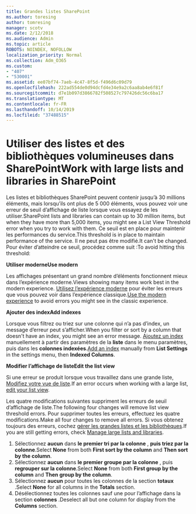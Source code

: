 ```yaml
---
title: Grandes listes SharePoint
ms.author: toresing
author: tomresing
manager: scotv
ms.date: 2/12/2018
ms.audience: Admin
ms.topic: article
ROBOTS: NOINDEX, NOFOLLOW
localization_priority: Normal
ms.collection: Adm_O365
ms.custom:
- "407"
- "530001"
ms.assetid: ee07bf74-7aeb-4c47-8f5d-f496d6c09d79
ms.openlocfilehash: 222ad554de0d94dcfd4e34e9a2c6aa8ab4e6f81f
ms.sourcegitcommit: d7e1b097d3866782f508527c797426dc56c6ba17
ms.translationtype: MT
ms.contentlocale: fr-FR
ms.lasthandoff: 10/14/2019
ms.locfileid: "37488515"
---
```

# <a name="work-with-large-lists-and-libraries-in-sharepoint"></a><span data-ttu-id="7f25b-102">Utiliser des listes et des bibliothèques volumineuses dans SharePoint</span><span class="sxs-lookup"><span data-stu-id="7f25b-102">Work with large lists and libraries in SharePoint</span></span>

<span data-ttu-id="7f25b-103">Les listes et bibliothèques SharePoint peuvent contenir jusqu’à 30 millions éléments, mais lorsqu’ils ont plus de 5 000 éléments, vous pouvez voir une erreur de seuil d’affichage de liste lorsque vous essayez de les utiliser.</span><span class="sxs-lookup"><span data-stu-id="7f25b-103">SharePoint lists and libraries can contain up to 30 million items, but when they have more than 5,000 items, you might see a List View Threshold error when you try to work with them.</span></span> <span data-ttu-id="7f25b-104">Ce seuil est en place pour maintenir les performances du service.</span><span class="sxs-lookup"><span data-stu-id="7f25b-104">This threshold is in place to maintain performance of the service.</span></span> <span data-ttu-id="7f25b-105">Il ne peut pas être modifié.</span><span class="sxs-lookup"><span data-stu-id="7f25b-105">It can't be changed.</span></span> <span data-ttu-id="7f25b-106">Pour éviter d’atteindre ce seuil, procédez comme suit :</span><span class="sxs-lookup"><span data-stu-id="7f25b-106">To avoid hitting this threshold:</span></span>

<span data-ttu-id="7f25b-107">**Utiliser moderne**</span><span class="sxs-lookup"><span data-stu-id="7f25b-107">**Use modern**</span></span>

<span data-ttu-id="7f25b-108">Les affichages présentant un grand nombre d’éléments fonctionnent mieux dans l’expérience moderne.</span><span class="sxs-lookup"><span data-stu-id="7f25b-108">Views showing many items work best in the modern experience.</span></span> <span data-ttu-id="7f25b-109">[Utilisez l’expérience moderne](https://support.office.com/article/66dac24b-4177-4775-bf50-3d267318caa9) pour éviter les erreurs que vous pouvez voir dans l’expérience classique.</span><span class="sxs-lookup"><span data-stu-id="7f25b-109">[Use the modern experience](https://support.office.com/article/66dac24b-4177-4775-bf50-3d267318caa9) to avoid errors you might see in the classic experience.</span></span>

<span data-ttu-id="7f25b-110">**Ajouter des index**</span><span class="sxs-lookup"><span data-stu-id="7f25b-110">**Add indexes**</span></span>

<span data-ttu-id="7f25b-111">Lorsque vous filtrez ou triez sur une colonne qui n’a pas d’index, un message d’erreur peut s’afficher.</span><span class="sxs-lookup"><span data-stu-id="7f25b-111">When you filter or sort by a column that doesn't have an index, you might see an error message.</span></span> <span data-ttu-id="7f25b-112">[Ajoutez un index](https://support.office.com/article/f3f00554-b7dc-44d1-a2ed-d477eac463b0) manuellement à partir des paramètres de la **liste** dans le menu paramètres, puis dans les **colonnes indexées**.</span><span class="sxs-lookup"><span data-stu-id="7f25b-112">[Add an index](https://support.office.com/article/f3f00554-b7dc-44d1-a2ed-d477eac463b0) manually from **List Settings** in the settings menu, then **Indexed Columns**.</span></span>

<span data-ttu-id="7f25b-113">**Modifier l’affichage de liste**</span><span class="sxs-lookup"><span data-stu-id="7f25b-113">**Edit the list view**</span></span>

<span data-ttu-id="7f25b-114">Si une erreur se produit lorsque vous travaillez dans une grande liste, [Modifiez votre vue de liste](https://support.office.com/article/15916903-e79a-423f-b4e2-02d37e1ff372).</span><span class="sxs-lookup"><span data-stu-id="7f25b-114">If an error occurs when working with a large list, [edit your list view](https://support.office.com/article/15916903-e79a-423f-b4e2-02d37e1ff372).</span></span>

<span data-ttu-id="7f25b-115">Les quatre modifications suivantes suppriment les erreurs de seuil d’affichage de liste.</span><span class="sxs-lookup"><span data-stu-id="7f25b-115">The following four changes will remove list view threshold errors.</span></span> <span data-ttu-id="7f25b-116">Pour supprimer toutes les erreurs, effectuez les quatre modifications.</span><span class="sxs-lookup"><span data-stu-id="7f25b-116">Make all four changes to remove all errors.</span></span> <span data-ttu-id="7f25b-117">Si vous obtenez toujours des erreurs, cochez [gérer les grandes listes et les bibliothèques](https://support.office.com/article/B8588DAE-9387-48C2-9248-C24122F07C59).</span><span class="sxs-lookup"><span data-stu-id="7f25b-117">If you are still getting errors, check [Manage large lists and libraries](https://support.office.com/article/B8588DAE-9387-48C2-9248-C24122F07C59).</span></span>

1. <span data-ttu-id="7f25b-118">Sélectionnez **aucun** dans **le premier tri par la colonne** , **puis triez par la colonne**.</span><span class="sxs-lookup"><span data-stu-id="7f25b-118">Select **None** from both **First sort by the column** and **Then sort by the column**.</span></span>
2. <span data-ttu-id="7f25b-119">Sélectionnez **aucun** dans **le premier groupe par la colonne** , puis **regrouper sur la colonne**.</span><span class="sxs-lookup"><span data-stu-id="7f25b-119">Select **None** from both **First group by the column** and **Then group by the column**.</span></span>
3. <span data-ttu-id="7f25b-120">Sélectionnez **aucun** pour toutes les colonnes de la section **totaux** .</span><span class="sxs-lookup"><span data-stu-id="7f25b-120">Select **None** for all columns in the **Totals** section.</span></span>
4. <span data-ttu-id="7f25b-121">Désélectionnez toutes les colonnes sauf une pour l’affichage dans la section **colonnes** .</span><span class="sxs-lookup"><span data-stu-id="7f25b-121">Deselect all but one column for display from the **Columns** section.</span></span>

